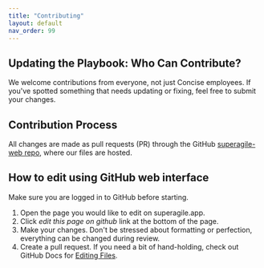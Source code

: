 ```yaml
---
title: "Contributing"
layout: default
nav_order: 99
---
```


## Updating the Playbook: Who Can Contribute?

We welcome contributions from everyone, not just Concise employees. If you've spotted something that needs updating or fixing, feel free to submit your changes.

## Contribution Process

All changes are made as pull requests (PR) through the GitHub [superagile-web repo](https://github.com/concise-ee/superagile-web/), where our files are hosted.

## How to edit using GitHub web interface

Make sure you are logged in to GitHub before starting.

1. Open the page you would like to edit on superagile.app.
2. Click *edit this page on github* link at the bottom of the page.
3. Make your changes. Don't be stressed about formatting or perfection, everything can be changed during review.
4. Create a pull request. If you need a bit of hand-holding, check out GitHub Docs for [Editing Files](https://docs.github.com/en/repositories/working-with-files/managing-files/editing-files).

